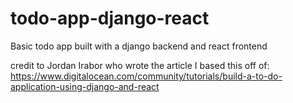 # todo-app-django-react

Basic todo app built with a django backend and react frontend

credit to Jordan Irabor who wrote the article I based this off of:
https://www.digitalocean.com/community/tutorials/build-a-to-do-application-using-django-and-react
